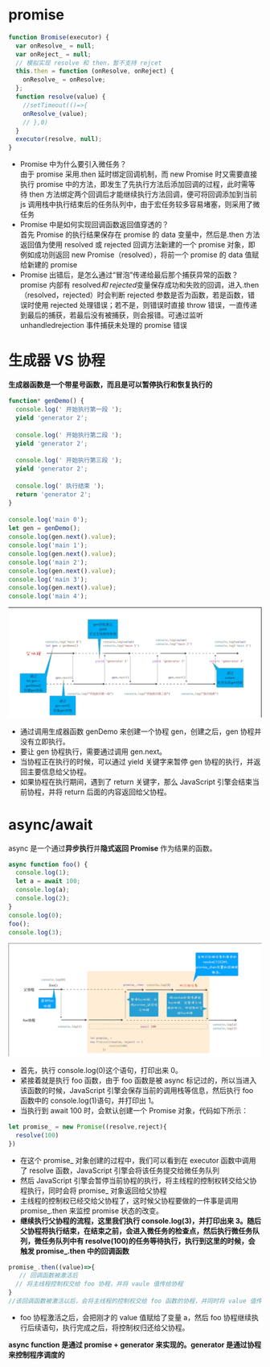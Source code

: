 # promise

```js
function Bromise(executor) {
  var onResolve_ = null;
  var onReject_ = null;
  // 模拟实现 resolve 和 then，暂不支持 rejcet
  this.then = function (onResolve, onReject) {
    onResolve_ = onResolve;
  };
  function resolve(value) {
    //setTimeout(()=>{
    onResolve_(value);
    // },0)
  }
  executor(resolve, null);
}
```

- Promise 中为什么要引入微任务？  
  由于 promise 采用.then 延时绑定回调机制，而 new Promise 时又需要直接执行 promise 中的方法，即发生了先执行方法后添加回调的过程，此时需等待 then 方法绑定两个回调后才能继续执行方法回调，便可将回调添加到当前 js 调用栈中执行结束后的任务队列中，由于宏任务较多容易堵塞，则采用了微任务
- Promise 中是如何实现回调函数返回值穿透的？  
  首先 Promise 的执行结果保存在 promise 的 data 变量中，然后是.then 方法返回值为使用 resolved 或 rejected 回调方法新建的一个 promise 对象，即例如成功则返回 new Promise（resolved），将前一个 promise 的 data 值赋给新建的 promise
- Promise 出错后，是怎么通过“冒泡”传递给最后那个捕获异常的函数？  
  promise 内部有 resolved*和 rejected*变量保存成功和失败的回调，进入.then（resolved，rejected）时会判断 rejected 参数是否为函数，若是函数，错误时使用 rejected 处理错误；若不是，则错误时直接 throw 错误，一直传递到最后的捕获，若最后没有被捕获，则会报错。可通过监听 unhandledrejection 事件捕获未处理的 promise 错误

# 生成器 VS 协程

**生成器函数是一个带星号函数，而且是可以暂停执行和恢复执行的**

```js
function* genDemo() {
  console.log(' 开始执行第一段 ');
  yield 'generator 2';

  console.log(' 开始执行第二段 ');
  yield 'generator 2';

  console.log(' 开始执行第三段 ');
  yield 'generator 2';

  console.log(' 执行结束 ');
  return 'generator 2';
}

console.log('main 0');
let gen = genDemo();
console.log(gen.next().value);
console.log('main 1');
console.log(gen.next().value);
console.log('main 2');
console.log(gen.next().value);
console.log('main 3');
console.log(gen.next().value);
console.log('main 4');
```

![](../../Images/浏览器/生成器.png)

- 通过调用生成器函数 genDemo 来创建一个协程 gen，创建之后，gen 协程并没有立即执行。
- 要让 gen 协程执行，需要通过调用 gen.next。
- 当协程正在执行的时候，可以通过 yield 关键字来暂停 gen 协程的执行，并返回主要信息给父协程。
- 如果协程在执行期间，遇到了 return 关键字，那么 JavaScript 引擎会结束当前协程，并将 return 后面的内容返回给父协程。

# async/await

async 是一个通过**异步执行**并**隐式返回 Promise** 作为结果的函数。

```js
async function foo() {
  console.log(1);
  let a = await 100;
  console.log(a);
  console.log(2);
}
console.log(0);
foo();
console.log(3);
```

![](../../Images/浏览器/async,await执行流程图.png)

- 首先，执行 console.log(0)这个语句，打印出来 0。
- 紧接着就是执行 foo 函数，由于 foo 函数是被 async 标记过的，所以当进入该函数的时候，JavaScript 引擎会保存当前的调用栈等信息，然后执行 foo 函数中的 console.log(1)语句，并打印出 1。
- 当执行到 await 100 时，会默认创建一个 Promise 对象，代码如下所示：

```js
let promise_ = new Promise((resolve,reject){
  resolve(100)
})
```

- 在这个 promise_ 对象创建的过程中，我们可以看到在 executor 函数中调用了 resolve 函数，JavaScript 引擎会将该任务提交给微任务队列
- 然后 JavaScript 引擎会暂停当前协程的执行，将主线程的控制权转交给父协程执行，同时会将 promise_ 对象返回给父协程
- 主线程的控制权已经交给父协程了，这时候父协程要做的一件事是调用 promise_.then 来监控 promise 状态的改变。
- **继续执行父协程的流程，这里我们执行 console.log(3)，并打印出来 3。随后父协程将执行结束，在结束之前，会进入微任务的检查点，然后执行微任务队列，微任务队列中有 resolve(100)的任务等待执行，执行到这里的时候，会触发 promise_.then 中的回调函数**

```js
promise_.then((value)=>{
   // 回调函数被激活后
  // 将主线程控制权交给 foo 协程，并将 vaule 值传给协程
}
//该回调函数被激活以后，会将主线程的控制权交给 foo 函数的协程，并同时将 value 值传给该协程。
```

- foo 协程激活之后，会把刚才的 value 值赋给了变量 a，然后 foo 协程继续执行后续语句，执行完成之后，将控制权归还给父协程。

**async function 是通过 promise + generator 来实现的。generator 是通过协程来控制程序调度的**